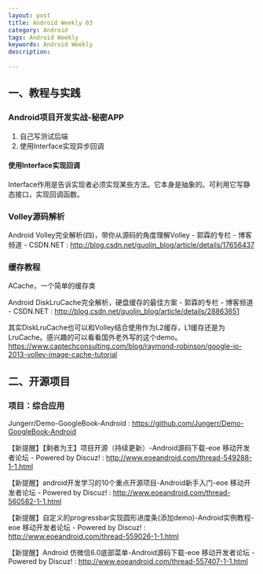 ```yaml
---
layout: post
title: Android Weekly 03
category: Android
tags: Android Weekly
keywords: Android Weekly
description:
 
---
```


## 一、教程与实践

### Android项目开发实战-秘密APP

1. 自己写测试后端
2. 使用Interface实现异步回调

#### 使用Interface实现回调

Interface作用是告诉实现者必须实现某些方法。它本身是抽象的。可利用它写静态接口，实现回调函数。



### Volley源码解析

Android Volley完全解析(四)，带你从源码的角度理解Volley - 郭霖的专栏 - 博客频道 - CSDN.NET : http://blog.csdn.net/guolin_blog/article/details/17656437

### 缓存教程

ACache，一个简单的缓存类

Android DiskLruCache完全解析，硬盘缓存的最佳方案 - 郭霖的专栏 - 博客频道 - CSDN.NET : http://blog.csdn.net/guolin_blog/article/details/28863651

其实DiskLruCache也可以和Volley结合使用作为L2缓存，L1缓存还是为LruCache。感兴趣的可以看看国外老外写的这个demo。https://www.captechconsulting.com/blog/raymond-robinson/google-io-2013-volley-image-cache-tutorial

## 二、开源项目

### 项目：综合应用

Jungerr/Demo-GoogleBook-Android : https://github.com/Jungerr/Demo-GoogleBook-Android

【新提醒】【剩者为王】项目开源（持续更新）-Android源码下载-eoe 移动开发者论坛 - Powered by Discuz! : http://www.eoeandroid.com/thread-549288-1-1.html

【新提醒】android开发学习的10个重点开源项目-Android新手入门-eoe 移动开发者论坛 - Powered by Discuz! : http://www.eoeandroid.com/thread-560582-1-1.html

【新提醒】自定义的progressbar实现圆形进度条(添加demo)-Android实例教程-eoe 移动开发者论坛 - Powered by Discuz! : http://www.eoeandroid.com/thread-559026-1-1.html

【新提醒】Android 仿微信6.0底部菜单-Android源码下载-eoe 移动开发者论坛 - Powered by Discuz! : http://www.eoeandroid.com/thread-557407-1-1.html